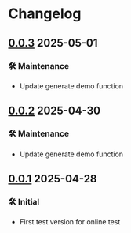 # Changelog

## [0.0.3] 2025-05-01

[0.0.3]: https://github.com/AtlasHW/stm32bs

### 🛠️ Maintenance

- Update generate demo function


## [0.0.2] 2025-04-30

[0.0.2]: https://github.com/AtlasHW/stm32bs

### 🛠️ Maintenance

- Update generate demo function

## [0.0.1] 2025-04-28

[0.0.1]: https://github.com/AtlasHW/stm32bs

### 🛠️ Initial

- First test version for online test
